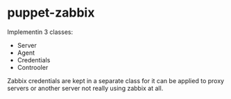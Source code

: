 puppet-zabbix
=============

Implementin 3 classes:
 - Server
 - Agent
 - Credentials
 - Controoler 

 Zabbix credentials are kept in a separate class for it can be applied to proxy servers
 or another server not really using zabbix at all.

 